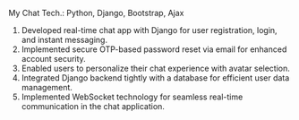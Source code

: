 My Chat
Tech.: Python, Django, Bootstrap, Ajax
1) Developed real-time chat app with Django for user registration, login, and instant messaging.
2) Implemented secure OTP-based password reset via email for enhanced account security.
3) Enabled users to personalize their chat experience with avatar selection.
4) Integrated Django backend tightly with a database for efficient user data management.
5) Implemented WebSocket technology for seamless real-time communication in the chat application.
